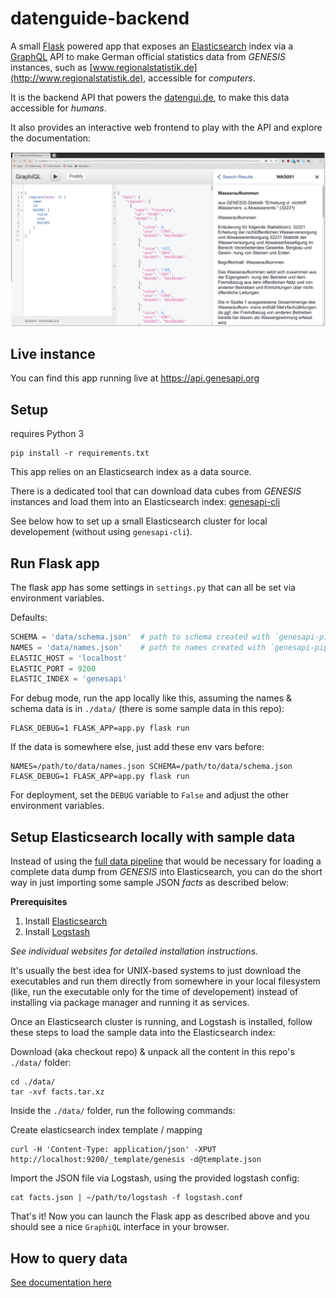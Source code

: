 # datenguide-backend

A small [Flask](http://flask.pocoo.org/) powered app that exposes an
[Elasticsearch](https://www.elastic.co/products/elasticsearch) index via a 
[GraphQL](https://graphql.org/) API to make German official statistics data 
from *GENESIS* instances, such as 
[www.regionalstatistik.de](http://www.regionalstatistik.de), accessible for
*computers*.

It is the backend API that powers the [datengui.de](https://datengui.de),
to make this data accessible for *humans*.

It also provides an interactive web frontend to play with the API and
explore the documentation:

![graphiql screenshot](img/graphiql.png)

## Live instance

You can find this app running live at https://api.genesapi.org

## Setup

requires Python 3

    pip install -r requirements.txt

This app relies on an Elasticsearch index as a data source.

There is a dedicated tool that can download data cubes from *GENESIS* instances
and load them into an Elasticsearch index: [genesapi-cli](https://github.com/datenguide/genesapi-cli)

See below how to set up a small Elasticsearch cluster for local developement
(without using `genesapi-cli`).

## Run Flask app

The flask app has some settings in `settings.py` that can all be set via
environment variables.

Defaults:

```python
SCHEMA = 'data/schema.json'  # path to schema created with `genesapi-pipeline`
NAMES = 'data/names.json'    # path to names created with `genesapi-pipeline`
ELASTIC_HOST = 'localhost'
ELASTIC_PORT = 9200
ELASTIC_INDEX = 'genesapi'
```

For debug mode, run the app locally like this, assuming the names & schema
data is in `./data/` (there is some sample data in this repo):

    FLASK_DEBUG=1 FLASK_APP=app.py flask run

If the data is somewhere else, just add these env vars before:

    NAMES=/path/to/data/names.json SCHEMA=/path/to/data/schema.json FLASK_DEBUG=1 FLASK_APP=app.py flask run

For deployment, set the `DEBUG` variable to `False` and adjust the other 
environment variables.

## Setup Elasticsearch locally with sample data

Instead of using the [full data
pipeline](https://github.com/datenguide/genesapi-cli) that would be necessary
for loading a complete data dump from *GENESIS* into Elasticsearch, you can do
the short way in just importing some sample JSON *facts* as described below:

**Prerequisites**

1. Install [Elasticsearch](https://www.elastic.co/downloads/elasticsearch)
2. Install [Logstash](https://www.elastic.co/downloads/logstash)

*See individual websites for detailed installation instructions.*

It's usually the best idea for UNIX-based systems to just download the
executables and run them directly from somewhere in your local filesystem
(like, run the executable only for the time of developement) instead of
installing via package manager and running it as services.

Once an Elasticsearch cluster is running, and Logstash is installed, follow
these steps to load the sample data into the Elasticsearch index:

Download (aka checkout repo) & unpack all the content in this repo's `./data/`
folder:

    cd ./data/
    tar -xvf facts.tar.xz

Inside the `./data/` folder, run the following commands:

Create elasticsearch index template / mapping

    curl -H 'Content-Type: application/json' -XPUT http://localhost:9200/_template/genesis -d@template.json

Import the JSON file via Logstash, using the provided logstash config:

    cat facts.json | ~/path/to/logstash -f logstash.conf

That's it! Now you can launch the Flask app as described above and you should see a
nice `GraphiQL` interface in your browser.

## How to query data

[See documentation here](https://github.com/datenguide/datenguide/blob/master/docs/_api-docs/api_docs.md)
